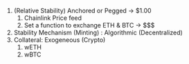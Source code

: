 1. (Relative Stability) Anchored or Pegged -> $1.00
   1. Chainlink Price feed
   2. Set a function to exchange ETH & BTC -> $$$
2. Stability Mechanism (Minting) : Algorithmic (Decentralized)
3. Collateral: Exogeneous (Crypto)
   1. wETH
   2. wBTC
